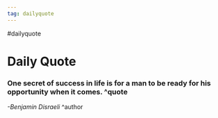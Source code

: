 ```yaml
---
tag: dailyquote
---
```


#dailyquote

# Daily Quote

### One secret of success in life is for a man to be ready for his opportunity when it comes. ^quote
*-Benjamin Disraeli* ^author
